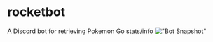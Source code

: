 # rocketbot
A Discord bot for retrieving Pokemon Go stats/info
!["Bot Snapshot"](https://mir-s3-cdn-cf.behance.net/project_modules/disp/cbee9b75540811.5d37272a16227.png)
